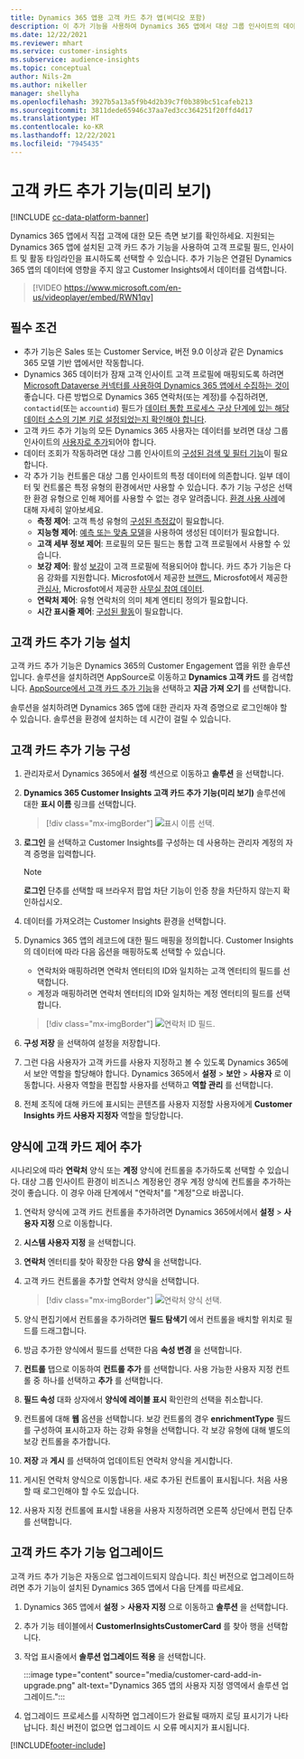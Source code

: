 ```yaml
---
title: Dynamics 365 앱용 고객 카드 추가 앱(비디오 포함)
description: 이 추가 기능을 사용하여 Dynamics 365 앱에서 대상 그룹 인사이트의 데이터를 표시합니다.
ms.date: 12/22/2021
ms.reviewer: mhart
ms.service: customer-insights
ms.subservice: audience-insights
ms.topic: conceptual
author: Nils-2m
ms.author: nikeller
manager: shellyha
ms.openlocfilehash: 3927b5a13a5f9b4d2b39c7f0b389bc51cafeb213
ms.sourcegitcommit: 3811dede65946c37aa7ed3cc364251f20ffd4d17
ms.translationtype: HT
ms.contentlocale: ko-KR
ms.lasthandoff: 12/22/2021
ms.locfileid: "7945435"
---
```

# <a name="customer-card-add-in-preview"></a>고객 카드 추가 기능(미리 보기)

[!INCLUDE [cc-data-platform-banner](../includes/cc-data-platform-banner.md)]

Dynamics 365 앱에서 직접 고객에 대한 모든 측면 보기를 확인하세요. 지원되는 Dynamics 365 앱에 설치된 고객 카드 추가 기능을 사용하여 고객 프로필 필드, 인사이트 및 활동 타임라인을 표시하도록 선택할 수 있습니다. 추가 기능은 연결된 Dynamics 365 앱의 데이터에 영향을 주지 않고 Customer Insights에서 데이터를 검색합니다.

> [!VIDEO https://www.microsoft.com/en-us/videoplayer/embed/RWN1qv]

## <a name="prerequisites"></a>필수 조건

- 추가 기능은 Sales 또는 Customer Service, 버전 9.0 이상과 같은 Dynamics 365 모델 기반 앱에서만 작동합니다.
- Dynamics 365 데이터가 잠재 고객 인사이트 고객 프로필에 매핑되도록 하려면 [Microsoft Dataverse 커넥터를 사용하여 Dynamics 365 앱에서 수집하는 것이](connect-power-query.md) 좋습니다. 다른 방법으로 Dynamics 365 연락처(또는 계정)를 수집하려면, `contactid`(또는 `accountid`) 필드가 [데이터 통합 프로세스 구상 단계에 있는 해당 데이터 소스의 기본 키로 설정되었는지 확인해야 합니다](map-entities.md#select-primary-key-and-semantic-type-for-attributes). 
- 고객 카드 추가 기능의 모든 Dynamics 365 사용자는 데이터를 보려면 대상 그룹 인사이트의 [사용자로 추가](permissions.md)되어야 합니다.
- 데이터 조회가 작동하려면 대상 그룹 인사이트의 [구성된 검색 및 필터 기능](search-filter-index.md)이 필요합니다.
- 각 추가 기능 컨트롤은 대상 그룹 인사이트의 특정 데이터에 의존합니다. 일부 데이터 및 컨트롤은 특정 유형의 환경에서만 사용할 수 있습니다. 추가 기능 구성은 선택한 환경 유형으로 인해 제어를 사용할 수 없는 경우 알려줍니다. [환경 사용 사례](work-with-business-accounts.md)에 대해 자세히 알아보세요.
  - **측정 제어**: 고객 특성 유형의 [구성된 측정값](measures.md)이 필요합니다.
  - **지능형 제어**: [예측 또는 맞춤 모델](predictions-overview.md)을 사용하여 생성된 데이터가 필요합니다.
  - **고객 세부 정보 제어**: 프로필의 모든 필드는 통합 고객 프로필에서 사용할 수 있습니다.
  - **보강 제어**: 활성 [보강](enrichment-hub.md)이 고객 프로필에 적용되어야 합니다. 카드 추가 기능은 다음 강화를 지원합니다. Microsfot에서 제공한 [브랜드](enrichment-microsoft.md), Microsfot에서 제공한 [관심사](enrichment-microsoft.md), Microsfot에서 제공한 [사무실 참여 데이터](enrichment-office.md).
  - **연락처 제어**: 유형 연락처의 의미 체계 엔티티 정의가 필요합니다.
  - **시간 표시줄 제어**: [구성된 활동](activities.md)이 필요합니다.

## <a name="install-the-customer-card-add-in"></a>고객 카드 추가 기능 설치

고객 카드 추가 기능은 Dynamics 365의 Customer Engagement 앱을 위한 솔루션입니다. 솔루션을 설치하려면 AppSource로 이동하고 **Dynamics 고객 카드** 를 검색합니다. [AppSource에서 고객 카드 추가 기능](https://appsource.microsoft.com/product/dynamics-365/mscrm.dynamics_365_customer_insights_customer_card_addin?tab=Overview)을 선택하고 **지금 가져 오기** 를 선택합니다.

솔루션을 설치하려면 Dynamics 365 앱에 대한 관리자 자격 증명으로 로그인해야 할 수 있습니다. 솔루션을 환경에 설치하는 데 시간이 걸릴 수 있습니다.

## <a name="configure-the-customer-card-add-in"></a>고객 카드 추가 기능 구성

1. 관리자로서 Dynamics 365에서 **설정** 섹션으로 이동하고 **솔루션** 을 선택합니다.

1. **Dynamics 365 Customer Insights 고객 카드 추가 기능(미리 보기)** 솔루션에 대한 **표시 이름** 링크를 선택합니다.

   > [!div class="mx-imgBorder"]
   > ![표시 이름 선택.](media/select-display-name.png "표시 이름을 선택합니다.")

1. **로그인** 을 선택하고 Customer Insights를 구성하는 데 사용하는 관리자 계정의 자격 증명을 입력합니다.

   > [!NOTE]
   > **로그인** 단추를 선택할 때 브라우저 팝업 차단 기능이 인증 창을 차단하지 않는지 확인하십시오.

1. 데이터를 가져오려는 Customer Insights 환경을 선택합니다.

1. Dynamics 365 앱의 레코드에 대한 필드 매핑을 정의합니다. Customer Insights의 데이터에 따라 다음 옵션을 매핑하도록 선택할 수 있습니다.
   - 연락처와 매핑하려면 연락처 엔터티의 ID와 일치하는 고객 엔터티의 필드를 선택합니다.
   - 계정과 매핑하려면 연락처 엔터티의 ID와 일치하는 계정 엔터티의 필드를 선택합니다.

   > [!div class="mx-imgBorder"]
   > ![연락처 ID 필드.](media/contact-id-field.png "연락처 ID 필드입니다.")

1. **구성 저장** 을 선택하여 설정을 저장합니다.

1. 그런 다음 사용자가 고객 카드를 사용자 지정하고 볼 수 있도록 Dynamics 365에서 보안 역할을 할당해야 합니다. Dynamics 365에서 **설정** > **보안** > **사용자** 로 이동합니다. 사용자 역할을 편집할 사용자를 선택하고 **역할 관리** 를 선택합니다.

1. 전체 조직에 대해 카드에 표시되는 콘텐츠를 사용자 지정할 사용자에게 **Customer Insights 카드 사용자 지정자** 역할을 할당합니다.

## <a name="add-customer-card-controls-to-forms"></a>양식에 고객 카드 제어 추가

시나리오에 따라 **연락처** 양식 또는 **계정** 양식에 컨트롤을 추가하도록 선택할 수 있습니다. 대상 그룹 인사이트 환경이 비즈니스 계정용인 경우 계정 양식에 컨트롤을 추가하는 것이 좋습니다. 이 경우 아래 단계에서 "연락처"를 "계정"으로 바꿉니다.

1. 연락처 양식에 고객 카드 컨트롤을 추가하려면 Dynamics 365에서에서 **설정** > **사용자 지정** 으로 이동합니다.

1. **시스템 사용자 지정** 을 선택합니다.

1. **연락처** 엔터티를 찾아 확장한 다음 **양식** 을 선택합니다.

1. 고객 카드 컨트롤을 추가할 연락처 양식을 선택합니다.

    > [!div class="mx-imgBorder"]
    > ![연락처 양식 선택.](media/contact-active-forms.png "연락처 양식을 선택합니다.")

1. 양식 편집기에서 컨트롤을 추가하려면 **필드 탐색기** 에서 컨트롤을 배치할 위치로 필드를 드래그합니다.

1. 방금 추가한 양식에서 필드를 선택한 다음 **속성 변경** 을 선택합니다.

1. **컨트롤** 탭으로 이동하여 **컨트롤 추가** 를 선택합니다. 사용 가능한 사용자 지정 컨트롤 중 하나를 선택하고 **추가** 를 선택합니다.

1. **필드 속성** 대화 상자에서 **양식에 레이블 표시** 확인란의 선택을 취소합니다.

1. 컨트롤에 대해 **웹** 옵션을 선택합니다. 보강 컨트롤의 경우 **enrichmentType** 필드를 구성하여 표시하고자 하는 강화 유형을 선택합니다. 각 보강 유형에 대해 별도의 보강 컨트롤을 추가합니다.

1. **저장** 과 **게시** 를 선택하여 업데이트된 연락처 양식을 게시합니다.

1. 게시된 연락처 양식으로 이동합니다. 새로 추가된 컨트롤이 표시됩니다. 처음 사용할 때 로그인해야 할 수도 있습니다.

1. 사용자 지정 컨트롤에 표시할 내용을 사용자 지정하려면 오른쪽 상단에서 편집 단추를 선택합니다.

## <a name="upgrade-customer-card-add-in"></a>고객 카드 추가 기능 업그레이드

고객 카드 추가 기능은 자동으로 업그레이드되지 않습니다. 최신 버전으로 업그레이드하려면 추가 기능이 설치된 Dynamics 365 앱에서 다음 단계를 따르세요.

1. Dynamics 365 앱에서 **설정** > **사용자 지정** 으로 이동하고 **솔루션** 을 선택합니다.

1. 추가 기능 테이블에서 **CustomerInsightsCustomerCard** 를 찾아 행을 선택합니다.

1. 작업 표시줄에서 **솔루션 업그레이드 적용** 을 선택합니다.

   :::image type="content" source="media/customer-card-add-in-upgrade.png" alt-text="Dynamics 365 앱의 사용자 지정 영역에서 솔루션 업그레이드.":::

1. 업그레이드 프로세스를 시작하면 업그레이드가 완료될 때까지 로딩 표시기가 나타납니다. 최신 버전이 없으면 업그레이드 시 오류 메시지가 표시됩니다.


[!INCLUDE[footer-include](../includes/footer-banner.md)]
